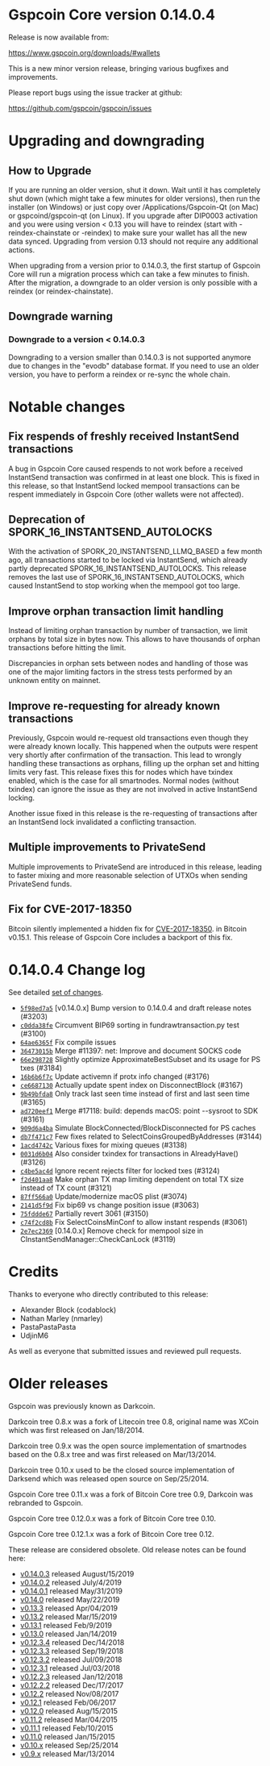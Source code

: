 Gspcoin Core version 0.14.0.4
==========================

Release is now available from:

  <https://www.gspcoin.org/downloads/#wallets>

This is a new minor version release, bringing various bugfixes and improvements.

Please report bugs using the issue tracker at github:

  <https://github.com/gspcoin/gspcoin/issues>


Upgrading and downgrading
=========================

How to Upgrade
--------------

If you are running an older version, shut it down. Wait until it has completely
shut down (which might take a few minutes for older versions), then run the
installer (on Windows) or just copy over /Applications/Gspcoin-Qt (on Mac) or
gspcoind/gspcoin-qt (on Linux). If you upgrade after DIP0003 activation and you were
using version < 0.13 you will have to reindex (start with -reindex-chainstate
or -reindex) to make sure your wallet has all the new data synced. Upgrading from
version 0.13 should not require any additional actions.

When upgrading from a version prior to 0.14.0.3, the
first startup of Gspcoin Core will run a migration process which can take a few minutes
to finish. After the migration, a downgrade to an older version is only possible with
a reindex (or reindex-chainstate).

Downgrade warning
-----------------

### Downgrade to a version < 0.14.0.3

Downgrading to a version smaller than 0.14.0.3 is not supported anymore due to changes
in the "evodb" database format. If you need to use an older version, you have to perform
a reindex or re-sync the whole chain.

Notable changes
===============

Fix respends of freshly received InstantSend transactions
---------------------------------------------------------

A bug in Gspcoin Core caused respends to not work before a received InstantSend transaction was confirmed in at least
one block. This is fixed in this release, so that InstantSend locked mempool transactions can be
respent immediately in Gspcoin Core (other wallets were not affected).

Deprecation of SPORK_16_INSTANTSEND_AUTOLOCKS
---------------------------------------------

With the activation of SPORK_20_INSTANTSEND_LLMQ_BASED a few month ago, all transactions started to be locked via
InstantSend, which already partly deprecated SPORK_16_INSTANTSEND_AUTOLOCKS. This release removes the last use
of SPORK_16_INSTANTSEND_AUTOLOCKS, which caused InstantSend to stop working when the mempool got too large.

Improve orphan transaction limit handling
-----------------------------------------

Instead of limiting orphan transaction by number of transaction, we limit orphans by total size in bytes
now. This allows to have thousands of orphan transactions before hitting the limit.

Discrepancies in orphan sets between nodes and handling of those was one of the major limiting factors in
the stress tests performed by an unknown entity on mainnet.

Improve re-requesting for already known transactions
----------------------------------------------------

Previously, Gspcoin would re-request old transactions even though they were already known locally. This
happened when the outputs were respent very shortly after confirmation of the transaction. This lead to
wrongly handling these transactions as orphans, filling up the orphan set and hitting limits very fast.
This release fixes this for nodes which have txindex enabled, which is the case for all smartnodes. Normal
nodes (without txindex) can ignore the issue as they are not involved in active InstantSend locking.

Another issue fixed in this release is the re-requesting of transactions after an InstantSend lock invalidated
a conflicting transaction.

Multiple improvements to PrivateSend
------------------------------------

Multiple improvements to PrivateSend are introduced in this release, leading to faster mixing and more
reasonable selection of UTXOs when sending PrivateSend funds.

Fix for CVE-2017-18350
----------------------

Bitcoin silently implemented a hidden fix for [CVE-2017-18350](https://lists.linuxfoundation.org/pipermail/bitcoin-dev/2019-November/017453.html).
in Bitcoin v0.15.1. This release of Gspcoin Core includes a backport of this fix.


0.14.0.4 Change log
===================

See detailed [set of changes](https://github.com/gspcoin/gspcoin/compare/v0.14.0.3...gspcoin:v0.14.0.4).

- [`5f98ed7a5`](https://github.com/gspcoin/gspcoin/commit/5f98ed7a5) [v0.14.0.x] Bump version to 0.14.0.4 and draft release notes (#3203)
- [`c0dda38fe`](https://github.com/gspcoin/gspcoin/commit/c0dda38fe) Circumvent BIP69 sorting in fundrawtransaction.py test (#3100)
- [`64ae6365f`](https://github.com/gspcoin/gspcoin/commit/64ae6365f) Fix compile issues
- [`36473015b`](https://github.com/gspcoin/gspcoin/commit/36473015b) Merge #11397: net: Improve and document SOCKS code
- [`66e298728`](https://github.com/gspcoin/gspcoin/commit/66e298728) Slightly optimize ApproximateBestSubset and its usage for PS txes (#3184)
- [`16b6b6f7c`](https://github.com/gspcoin/gspcoin/commit/16b6b6f7c) Update activemn if protx info changed (#3176)
- [`ce6687130`](https://github.com/gspcoin/gspcoin/commit/ce6687130) Actually update spent index on DisconnectBlock (#3167)
- [`9b49bfda8`](https://github.com/gspcoin/gspcoin/commit/9b49bfda8) Only track last seen time instead of first and last seen time (#3165)
- [`ad720eef1`](https://github.com/gspcoin/gspcoin/commit/ad720eef1) Merge #17118: build: depends macOS: point --sysroot to SDK (#3161)
- [`909d6a4ba`](https://github.com/gspcoin/gspcoin/commit/909d6a4ba) Simulate BlockConnected/BlockDisconnected for PS caches
- [`db7f471c7`](https://github.com/gspcoin/gspcoin/commit/db7f471c7) Few fixes related to SelectCoinsGroupedByAddresses (#3144)
- [`1acd4742c`](https://github.com/gspcoin/gspcoin/commit/1acd4742c) Various fixes for mixing queues (#3138)
- [`0031d6b04`](https://github.com/gspcoin/gspcoin/commit/0031d6b04) Also consider txindex for transactions in AlreadyHave() (#3126)
- [`c4be5ac4d`](https://github.com/gspcoin/gspcoin/commit/c4be5ac4d) Ignore recent rejects filter for locked txes (#3124)
- [`f2d401aa8`](https://github.com/gspcoin/gspcoin/commit/f2d401aa8) Make orphan TX map limiting dependent on total TX size instead of TX count (#3121)
- [`87ff566a0`](https://github.com/gspcoin/gspcoin/commit/87ff566a0) Update/modernize macOS plist (#3074)
- [`2141d5f9d`](https://github.com/gspcoin/gspcoin/commit/2141d5f9d) Fix bip69 vs change position issue (#3063)
- [`75fddde67`](https://github.com/gspcoin/gspcoin/commit/75fddde67) Partially revert 3061 (#3150)
- [`c74f2cd8b`](https://github.com/gspcoin/gspcoin/commit/c74f2cd8b) Fix SelectCoinsMinConf to allow instant respends (#3061)
- [`2e7ec2369`](https://github.com/gspcoin/gspcoin/commit/2e7ec2369) [0.14.0.x] Remove check for mempool size in CInstantSendManager::CheckCanLock (#3119)

Credits
=======

Thanks to everyone who directly contributed to this release:

- Alexander Block (codablock)
- Nathan Marley (nmarley)
- PastaPastaPasta
- UdjinM6

As well as everyone that submitted issues and reviewed pull requests.

Older releases
==============

Gspcoin was previously known as Darkcoin.

Darkcoin tree 0.8.x was a fork of Litecoin tree 0.8, original name was XCoin
which was first released on Jan/18/2014.

Darkcoin tree 0.9.x was the open source implementation of smartnodes based on
the 0.8.x tree and was first released on Mar/13/2014.

Darkcoin tree 0.10.x used to be the closed source implementation of Darksend
which was released open source on Sep/25/2014.

Gspcoin Core tree 0.11.x was a fork of Bitcoin Core tree 0.9,
Darkcoin was rebranded to Gspcoin.

Gspcoin Core tree 0.12.0.x was a fork of Bitcoin Core tree 0.10.

Gspcoin Core tree 0.12.1.x was a fork of Bitcoin Core tree 0.12.

These release are considered obsolete. Old release notes can be found here:

- [v0.14.0.3](https://github.com/gspcoin/gspcoin/blob/master/doc/release-notes/gspcoin/release-notes-0.14.0.3.md) released August/15/2019
- [v0.14.0.2](https://github.com/gspcoin/gspcoin/blob/master/doc/release-notes/gspcoin/release-notes-0.14.0.2.md) released July/4/2019
- [v0.14.0.1](https://github.com/gspcoin/gspcoin/blob/master/doc/release-notes/gspcoin/release-notes-0.14.0.1.md) released May/31/2019
- [v0.14.0](https://github.com/gspcoin/gspcoin/blob/master/doc/release-notes/gspcoin/release-notes-0.14.0.md) released May/22/2019
- [v0.13.3](https://github.com/gspcoin/gspcoin/blob/master/doc/release-notes/gspcoin/release-notes-0.13.3.md) released Apr/04/2019
- [v0.13.2](https://github.com/gspcoin/gspcoin/blob/master/doc/release-notes/gspcoin/release-notes-0.13.2.md) released Mar/15/2019
- [v0.13.1](https://github.com/gspcoin/gspcoin/blob/master/doc/release-notes/gspcoin/release-notes-0.13.1.md) released Feb/9/2019
- [v0.13.0](https://github.com/gspcoin/gspcoin/blob/master/doc/release-notes/gspcoin/release-notes-0.13.0.md) released Jan/14/2019
- [v0.12.3.4](https://github.com/gspcoin/gspcoin/blob/master/doc/release-notes/gspcoin/release-notes-0.12.3.4.md) released Dec/14/2018
- [v0.12.3.3](https://github.com/gspcoin/gspcoin/blob/master/doc/release-notes/gspcoin/release-notes-0.12.3.3.md) released Sep/19/2018
- [v0.12.3.2](https://github.com/gspcoin/gspcoin/blob/master/doc/release-notes/gspcoin/release-notes-0.12.3.2.md) released Jul/09/2018
- [v0.12.3.1](https://github.com/gspcoin/gspcoin/blob/master/doc/release-notes/gspcoin/release-notes-0.12.3.1.md) released Jul/03/2018
- [v0.12.2.3](https://github.com/gspcoin/gspcoin/blob/master/doc/release-notes/gspcoin/release-notes-0.12.2.3.md) released Jan/12/2018
- [v0.12.2.2](https://github.com/gspcoin/gspcoin/blob/master/doc/release-notes/gspcoin/release-notes-0.12.2.2.md) released Dec/17/2017
- [v0.12.2](https://github.com/gspcoin/gspcoin/blob/master/doc/release-notes/gspcoin/release-notes-0.12.2.md) released Nov/08/2017
- [v0.12.1](https://github.com/gspcoin/gspcoin/blob/master/doc/release-notes/gspcoin/release-notes-0.12.1.md) released Feb/06/2017
- [v0.12.0](https://github.com/gspcoin/gspcoin/blob/master/doc/release-notes/gspcoin/release-notes-0.12.0.md) released Aug/15/2015
- [v0.11.2](https://github.com/gspcoin/gspcoin/blob/master/doc/release-notes/gspcoin/release-notes-0.11.2.md) released Mar/04/2015
- [v0.11.1](https://github.com/gspcoin/gspcoin/blob/master/doc/release-notes/gspcoin/release-notes-0.11.1.md) released Feb/10/2015
- [v0.11.0](https://github.com/gspcoin/gspcoin/blob/master/doc/release-notes/gspcoin/release-notes-0.11.0.md) released Jan/15/2015
- [v0.10.x](https://github.com/gspcoin/gspcoin/blob/master/doc/release-notes/gspcoin/release-notes-0.10.0.md) released Sep/25/2014
- [v0.9.x](https://github.com/gspcoin/gspcoin/blob/master/doc/release-notes/gspcoin/release-notes-0.9.0.md) released Mar/13/2014

